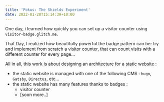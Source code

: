 ```yaml
---
title: 'Pokus: The Shields Experiment'
date: 2022-01-28T15:14:39+10:00
---
```


One day, i learned how quickly you can set up a visitor counter using `visitor-badge.glitch.me`.

That Day, I realized how beautifully powerful the badge pattern can be: try and implement from scratch a visitor counter, that can count visits with a different counter for every page...

All in all, this work is about designing an architecture for a static website :
* the static website is managed with one of the following CMS : `hugo`, `Gatsby`, `Directus`, etc...
* the static website has many features thanks to badges :
  * visitor counter
  * [soon more..]
